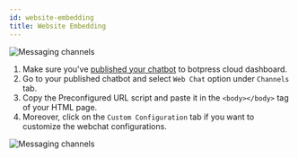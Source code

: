 ```yaml
---
id: website-embedding
title: Website Embedding
---
```


![Messaging channels](/img/docs/webchat-banner.png)

1. Make sure you've [published your chatbot](/quickstart/publishing-your-chatbot) to botpress cloud dashboard.
2. Go to your published chatbot and select `Web Chat` option under `Channels` tab.
3. Copy the Preconfigured URL script and paste it in the `<body></body>` tag of your HTML page.
4. Moreover, click on the `Custom Configuration` tab if you want to customize the webchat configurations.

![Messaging channels](/img/docs/custom-config.png)
<!-- 
:::tip
<a href="/img/botpress_chatbot.html" download>Download</a> the sample HTML and paste your ClientId in the script tag
::: -->